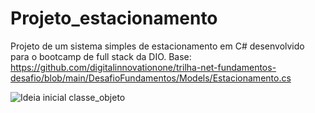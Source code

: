 # Projeto_estacionamento
 Projeto de um sistema simples de estacionamento em C# desenvolvido para o bootcamp de full stack da DIO.
 Base: https://github.com/digitalinnovationone/trilha-net-fundamentos-desafio/blob/main/DesafioFundamentos/Models/Estacionamento.cs

 ![Ideia inicial classe_objeto](https://raw.githubusercontent.com/Marcos-Aquin0/Projeto_estacionamento/blob/main/main/classe_objeto.png)
